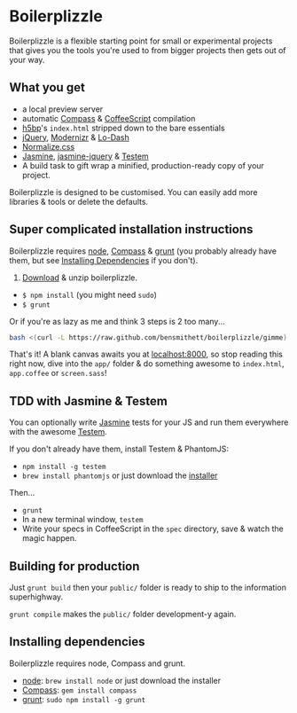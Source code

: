 # Boilerplizzle

Boilerplizzle is a flexible starting point for small or experimental projects that gives you the tools 
you're used to from bigger projects then gets out of your way.

## What you get
- a local preview server
- automatic [Compass](http://compass-style.org/) & [CoffeeScript](http://coffeescript.org/) compilation
- [h5bp](http://html5boilerplate.com/)'s `index.html` stripped down to the bare essentials
- [jQuery](http://jquery.com/), [Modernizr](http://modernizr.com/) & [Lo-Dash](http://lodash.com/)
- [Normalize.css](http://necolas.github.com/normalize.css/)
- [Jasmine](http://pivotal.github.com/jasmine/), [jasmine-jquery](https://github.com/velesin/jasmine-jquery) & [Testem](https://github.com/airportyh/testem)
- A build task to gift wrap a minified, production-ready copy of your project.

Boilerplizzle is designed to be customised. You can easily add more libraries & tools or delete
the defaults.

## Super complicated installation instructions

Boilerplizzle requires [node](http://nodejs.org/), [Compass](http://compass-style.org/install/) & [grunt](http://gruntjs.com/)
(you probably already have them, but see [Installing Dependencies](#installing-dependencies) if you don't).

1. [Download](https://github.com/bensmithett/boilerplizzle/zipball/master/) & unzip boilerplizzle.
- `$ npm install` (you might need `sudo`)
- `$ grunt`

Or if you're as lazy as me and think 3 steps is 2 too many...
```bash
bash <(curl -L https://raw.github.com/bensmithett/boilerplizzle/gimme)
```

That's it! A blank canvas awaits you at [localhost:8000](http://localhost:8000),
so stop reading this right now, dive into the `app/` folder & do something awesome to 
`index.html`, `app.coffee` or `screen.sass`!

## TDD with Jasmine & Testem
You can optionally write [Jasmine](http://pivotal.github.com/jasmine/) tests for your JS and 
run them everywhere with the awesome [Testem](https://github.com/airportyh/testem).

If you don't already have them, install Testem & PhantomJS:
- `npm install -g testem`
- `brew install phantomjs` or just download the [installer](http://phantomjs.org/download.html)

Then...
- `grunt`
- In a new terminal window, `testem`
- Write your specs in CoffeeScript in the `spec` directory, save & watch the magic happen.

## Building for production
Just `grunt build` then your `public/` folder is ready to ship to the information superhighway.

`grunt compile` makes the `public/` folder development-y again.

## Installing dependencies
Boilerplizzle requires node, Compass and grunt.

- [node](http://nodejs.org/): `brew install node` or just download the installer
- [Compass](http://compass-style.org/install/): `gem install compass`
- [grunt](http://gruntjs.com/): `sudo npm install -g grunt`
